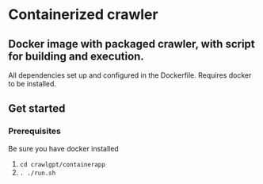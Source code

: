 # Containerized crawler

## Docker image with packaged crawler, with script for building and execution.

All dependencies set up and configured in the Dockerfile. Requires docker to be installed.

## Get started

### Prerequisites

Be sure you have docker installed

1. `cd crawlgpt/containerapp `
2. `. ./run.sh `
